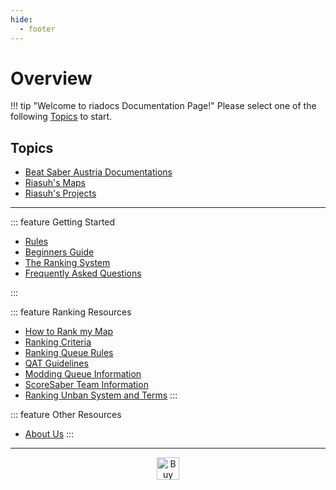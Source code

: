 ```yaml
---
hide:
  - footer
---
```


# Overview
!!! tip "Welcome to riadocs Documentation Page!"
    Please select one of the following [Topics](./index#topics) to start.

## Topics

* [Beat Saber Austria Documentations](./bsat_docs)
* [Riasuh's Maps](./ria_maps)
* [Riasuh's Projects](./ria_projects)

---  

<div class='features'>

::: feature Getting Started

* [Rules](./rules.md)
* [Beginners Guide](./beginners-guide.md)
* [The Ranking System](./ranking-system.md)
* [Frequently Asked Questions](./faq.md)

:::

::: feature Ranking Resources

* [How to Rank my Map](./ranking/how-to-rank-map.md)
* [Ranking Criteria](./ranking/criteria)
* [Ranking Queue Rules](./ranking/ranking-queue-rules.md)
* [QAT Guidelines](./ranking/qat-guidelines.md)
* [Modding Queue Information](./ranking/modding-queue-information.md)
* [ScoreSaber Team Information](./ranking/scoresaber-team-information.md)
* [Ranking Unban System and Terms](./ranking/ranking-unban-system-and-terms.md)
:::

::: feature Other Resources

* [About Us](./about-us.md)
:::

</div>

---

<div style="text-align:center">
<a href='https://ko-fi.com/N4N0EP4EF' target='_blank'><img height='36' style='border:0px;height:36px;' src='https://storage.ko-fi.com/cdn/brandasset/kofi_button_red.png' border='0' alt='Buy Me a Coffee at ko-fi.com'/></a>
</div>
